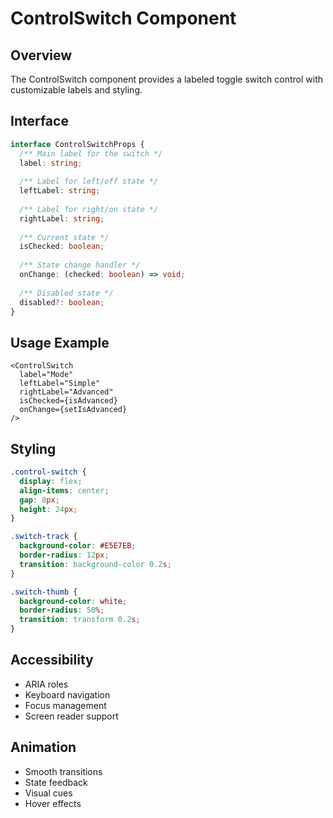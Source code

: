 # ControlSwitch Component

## Overview
The ControlSwitch component provides a labeled toggle switch control with customizable labels and styling.

## Interface
```typescript
interface ControlSwitchProps {
  /** Main label for the switch */
  label: string;
  
  /** Label for left/off state */
  leftLabel: string;
  
  /** Label for right/on state */
  rightLabel: string;
  
  /** Current state */
  isChecked: boolean;
  
  /** State change handler */
  onChange: (checked: boolean) => void;
  
  /** Disabled state */
  disabled?: boolean;
}
```

## Usage Example
```tsx
<ControlSwitch
  label="Mode"
  leftLabel="Simple"
  rightLabel="Advanced"
  isChecked={isAdvanced}
  onChange={setIsAdvanced}
/>
```

## Styling
```css
.control-switch {
  display: flex;
  align-items: center;
  gap: 8px;
  height: 24px;
}

.switch-track {
  background-color: #E5E7EB;
  border-radius: 12px;
  transition: background-color 0.2s;
}

.switch-thumb {
  background-color: white;
  border-radius: 50%;
  transition: transform 0.2s;
}
```

## Accessibility
- ARIA roles
- Keyboard navigation
- Focus management
- Screen reader support

## Animation
- Smooth transitions
- State feedback
- Visual cues
- Hover effects